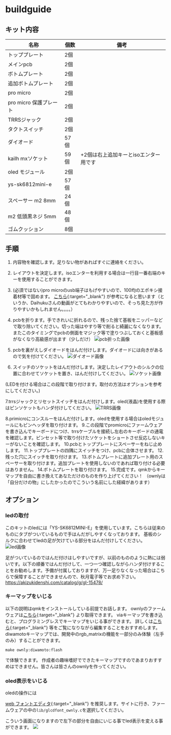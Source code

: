 # buildguide

## キット内容

| 名称                   | 個数 | 備考                                  | 
| ---------------------- | ---- | ------------------------------------- |
| トッププレート         | 2個  |                                       |
| メインpcb              | 2個  |                                       |
| ボトムプレート         | 2個  |                                       |
| 追加ボトムプレート     | 2個  |                                       |
| pro micro              | 2個  |                                       |
| pro micro 保護プレート | 2個  |                                       |
| TRRSジャック           | 2個  |                                       |
| タクトスイッチ         | 2個  |                                       |
| ダイオード             | 57個 |                                       |
| kailh mxソケット       | 59個 | +2個は右上追加キーとisoエンター用です |
| oled モジュール        | 2個  |                                       |
| ys-sk6812mini-e        | 57個 |                                       |
| スペーサー m2 8mm      | 24個 |                                       |
| m2 低頭黒ネジ 5mm      | 48個 |                                       |
| ゴムクッション         | 8個  |                                       |

## 手順

1. 内容物を確認します。足りない物があればすぐに連絡をください。

2. レイアウトを決定します。isoエンターを利用する場合は一行目一番右端のキーを使用することができます。

3. (必須ではない)pro microのusb端子はもげやすいので、100均のエポキシ接着材等で固めます。
[こちら](https://youtu.be/b-uNS74-5Xw?t=205){:target="_blank"}
が参考になると思います（というか、Daihukuさんの動画がとてもわかりやすいので、そっち見た方が作りやすいかもしれません。。。。）

4. pcbを折ります。手できれいに折れるので、残った捨て基板をニッパーなどで取り除いてください。切った端はやすり等で削ると綺麗になくなります。またこのタイミングでpcbの側面をマジック等で塗りつぶしておくと基板感がなくなり高級感が出ます（少しだけ）
![pcb折った画像](https://github.com/Diwamoto/ownly/blob/master/img/PCB.JPG)

5. pcbを裏がえしダイオードをはんだ付けします。ダイオードには向きがあるので気を付けてください。
![ダイオード画像](https://github.com/Diwamoto/ownly/blob/master/img/ダイオード.png)

6. スイッチのソケットをはんだ付けします。決定したレイアウトのシルクの位置に合わせてソケットを置き、はんだ付けしてください。
![ソケット画像](https://github.com/Diwamoto/ownly/blob/master/img/ソケット.png)

(LEDを付ける場合はこの段階で取り付けます。取付の方法はオプションを参考にしてください。)

7.trrsジャックとリセットスイッチをはんだ付けします。oled(液晶)を使用する際はピンソケットもハンダ付けしてください。
![TRRS画像](https://github.com/Diwamoto/ownly/blob/master/img/TRRS.png)

8.primicroにコンスルーをはんだ付けします。oledを使用する場合はoledモジュールにもピンヘッダを取り付けます。
9.この段階でpromicroにファームウェアを書き込んでキーボードにつけ、trrsケーブルを接続し左右のキーボードの通電を確認します。ピンセット等で取り付けたソケットをショートさせ反応しないキーがないことを確認します。
10.pcbとトッププレートにスペーサーをねじ止めします。
11.トッププレートの四隅にスイッチをつけ、pcbに合体させます。
12.残った穴にスイッチを取り付けます。
13.ボトムプレートに追加プレート用のスペーサーを取り付けます。追加プレートを使用しないのであれば取り付ける必要はありません。
14.ボトムプレートを取り付けます。
15.完成です。qmkからキーマップを自由に書き換えてあなただけのものを作り上げてください！
（ownlyは「自分だけの物」にしたかったのでこういう名前にした経緯があります）
## オプション

### ledの取付
このキットのledには「YS-SK6812MINI-E」を使用しています。こちらは従来のものにタブがついているもので手はんだがしやすくなっております。
基板のシルクに合わせてledの足が欠けている部分をはんだ付けしてください。
![led画像](https://github.com/Diwamoto/ownly/blob/master/img/LED.png)

足がついているのではんだ付けはしやすいですが、以前のもののように熱には弱いです。以下の順番ではんだ付けして、一つ一つ確認しながらハンダ付けすることをお勧めします。予備が付属しておりますが、万一足りなくなった場合はこちらで保障することができませんので、秋月電子等でお求め下さい。
https://akizukidenshi.com/catalog/g/gI-15478/

### キーマップをいじる

以下の説明はqmkをインストールしている前提でお話します。
ownlyのファームウェアは[こちら](https://github.com/Diwamoto/qmk_firmware/tree/ownly){:target="_blank"}
より取得できます。
viaキーマップを書き込むと、プログラミングレスでキーマップをいじる事ができます。
詳しくは[こちら](（https://salicylic-acid3.hatenablog.com/entry/via-manual）){:target="_blank"}
等をご覧になりながら編集することをおすすめします。
diwamotoキーマップでは、開発中のrgb_matrixの機能を一部分のみ体験（左手のみ）することができます。
```
make ownly:diwamoto:flash
``` 
で体験できます。
作成者の趣味嗜好でできたキーマップですのであまりおすすめはできません。皆さんは皆さんのownlyを作ってください。

### oled表示をいじる

oledの操作には

[web フォントエディタ](https://helixfonteditor.netlify.app/){:target="_blank"}
を推奨します。サイトに行き、ファームウェアの中の`lib/glcdfont_ownly.c`を選択してください。

こういう画面になりますので左下の部分を自由にいじる事でled表示を変える事ができます。
![](https://github.com/Diwamoto/ownly/blob/master/img/oledfont.png)